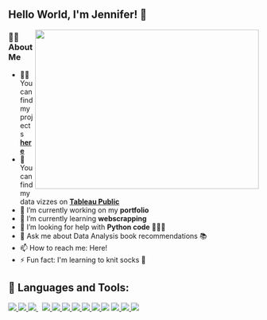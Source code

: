 ## Hello World, I'm Jennifer! 🌻  

<image align="right" width="450" height="320" src="comp.jpeg">
 


 
 ### ✋🏾 About Me
 
- ✍🏾 You can find my projects **[here](https://github.com/JenniferFell1/JF_Portfolio.git)**
- 🎨 You can find my data vizzes on **[Tableau Public](https://public.tableau.com/app/profile/jennifer.fell2971)**
- 🔭 I’m currently working on my **portfolio**
- 🌱 I’m currently learning **webscrapping**
- 🤔 I’m looking for help with **Python code** 👩🏾‍💻 
- 💬 Ask me about Data Analysis book recommendations 📚 
- 📫 How to reach me: Here!
- ⚡ Fun fact: I'm learning to knit socks 🧦 

## 🚀 Languages and Tools:

 <p align="left"> 
    <a href="https://www.postgresql.org/" target="_blank"> <img src="https://img.icons8.com/color/48/000000/postgreesql.png"/> </a>
    <a href="https://www.oracle.com/index.html" target="_blank"> <img src="https://img.icons8.com/color/48/000000/oracle-logo.png"/> </a>
    <a style="padding-right:8px;" href="https://www.mysql.com/" target="_blank"> <img src="https://img.icons8.com/fluent/50/000000/mysql-logo.png"/> </a>
    <a href="https://www.python.org" target="_blank"> <img src="https://img.icons8.com/color/48/000000/python.png"/> </a> 
    <a href="https://www.r-project.org/" target="_blank"> <img src="https://img.icons8.com/offices/30/000000/r.png"/> </a> 
    <a href="https://www.tableau.com/" target="_blank"> <img src="https://img.icons8.com/color/48/000000/tableau-software.png"/> </a>
    <a href="https://www.microsoft.com/en-us/microsoft-365/excel" target="_blank"> <img src="https://img.icons8.com/color/48/000000/ms-excel.png"/> </a> 
    <a href="https://www.microsoft.com/en-us/microsoft-365/powerpoint" target="_blank"> <img src="https://img.icons8.com/color/48/000000/ms-powerpoint--v1.png"/> </a> 
    <a href="https://www.figma.com/" target="_blank"> <img src="https://img.icons8.com/color/48/000000/figma--v1.png"/> </a> 
    <a style="https://www.adobe.com/products/photoshop.html" target="_blank"> <img src="https://img.icons8.com/color/48/000000/adobe-photoshop--v1.png"/> </a> 
    <a href="https://www.adobe.com/products/illustrator.html" target="_blank"> <img src="https://img.icons8.com/color/48/000000/adobe-illustrator--v1.png"/> </a> 
    <a href="https://cloud.google.com/bigquery" target="_blank"> <img src="https://img.icons8.com/color/48/000000/google-cloud.png"/> </a> 
    <a href="https://www.microsoft.com/en-us/microsoft-365/sharepoint/collaboration" target="_blank"> <img src="https://img.icons8.com/color/48/000000/ms-share-point.png"/> </a>   
</p>

